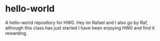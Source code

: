 # hello-world
A hello-world repository for HW0. Hey im Rafael and I also go by Raf, although this class has just started I have been enjoying HW0 and find it rewarding.
